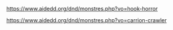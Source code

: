 https://www.aidedd.org/dnd/monstres.php?vo=hook-horror

https://www.aidedd.org/dnd/monstres.php?vo=carrion-crawler